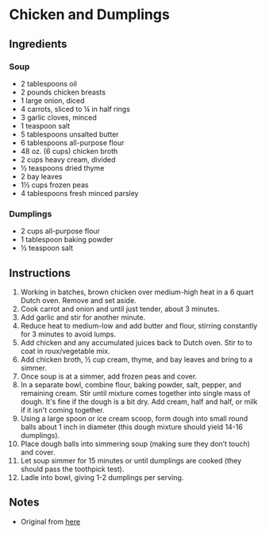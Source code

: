 # Chicken and Dumplings

## Ingredients 

### Soup
- 2 tablespoons oil
- 2 pounds chicken breasts
- 1 large onion, diced
- 4 carrots, sliced to ¼ in half rings
- 3 garlic cloves, minced
- 1 teaspoon salt
- 5 tablespoons unsalted butter
- 6 tablespoons all-purpose flour
- 48 oz. (6 cups) chicken broth
- 2 cups heavy cream, divided
- ½ teaspoons dried thyme
- 2 bay leaves
- 1½ cups frozen peas
- 4 tablespoons fresh minced parsley

### Dumplings
- 2 cups all-purpose flour
- 1 tablespoon baking powder
- ½ teaspoon salt

## Instructions
1. Working in batches, brown chicken over medium-high heat in a 6 quart Dutch oven. Remove and set aside.
2. Cook carrot and onion and until just tender, about 3 minutes.
3. Add garlic and stir for another minute.
4. Reduce heat to medium-low and add butter and flour, stirring constantly for 3 minutes to avoid lumps.
5. Add chicken and any accumulated juices back to Dutch oven.  Stir to to coat in roux/vegetable mix.
6. Add chicken broth, ½ cup cream, thyme, and bay leaves and bring to a simmer. 
7. Once soup is at a simmer, add frozen peas and cover.
8. In a separate bowl, combine flour, baking powder, salt, pepper, and remaining cream. Stir until mixture comes together into single mass of dough.  It's fine if the dough is a bit dry.  Add cream, half and half, or milk if it isn't coming together.
9. Using a large spoon or ice cream scoop, form dough into small round balls about 1 inch in diameter (this dough mixture should yield 14-16 dumplings).
10. Place dough balls into simmering soup (making sure they don’t touch) and cover.
11. Let soup simmer for 15 minutes or until dumplings are cooked (they should pass the toothpick test).
12. Ladle into bowl, giving 1-2 dumplings per serving.

## Notes
- Original from [here](https://www.reddit.com/r/GifRecipes/comments/5cmz3g/cozy_chicken_dumplings/d9xpnnx/)
